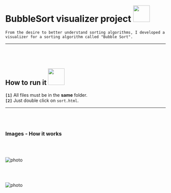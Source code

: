 # BubbleSort visualizer project <img height="52" width="52" src = "https://user-images.githubusercontent.com/92999481/166147990-144aa2f9-0a2e-4ecf-b934-f996ca010f31.png">

```From the desire to better understand sorting algorithms, I developed a visualizer for a sorting algorithm called "Bubble Sort".```

<hr>
<br>
<br>

## How to run it <img height="52" width="52" src = "https://user-images.githubusercontent.com/92999481/166147080-e3baac9b-3d24-439d-aa7b-4eec7a59edc2.png">

**```[1]```** All files must be in the **same** folder. <br>
**```[2]```** Just double click on ```sort.html```.

<hr>
<br>
<br>

### Images - How it works
<br>
<br>

![photo](https://github.com/Emanuel181/BubbleSort_Visualizer/blob/f0032c3109cde6e10a17119a0ffa907f8d943c1a/Capture.PNG)

<br>
<br>

![photo](https://github.com/Emanuel181/BubbleSort_Visualizer/blob/1abe7b543231fcb7d85cd993bdd9335a58611297/Capture2.PNG)
